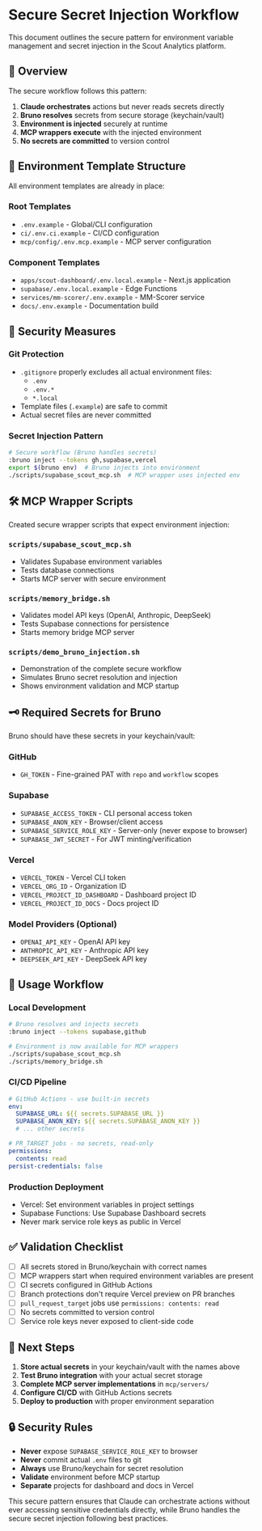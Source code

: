 # Secure Secret Injection Workflow

This document outlines the secure pattern for environment variable management and secret injection in the Scout Analytics platform.

## 🎯 Overview

The secure workflow follows this pattern:
1. **Claude orchestrates** actions but never reads secrets directly
2. **Bruno resolves** secrets from secure storage (keychain/vault)
3. **Environment is injected** securely at runtime
4. **MCP wrappers execute** with the injected environment
5. **No secrets are committed** to version control

## 📁 Environment Template Structure

All environment templates are already in place:

### Root Templates
- `.env.example` - Global/CLI configuration
- `ci/.env.ci.example` - CI/CD configuration
- `mcp/config/.env.mcp.example` - MCP server configuration

### Component Templates
- `apps/scout-dashboard/.env.local.example` - Next.js application
- `supabase/.env.local.example` - Edge Functions
- `services/mm-scorer/.env.example` - MM-Scorer service
- `docs/.env.example` - Documentation build

## 🔐 Security Measures

### Git Protection
- `.gitignore` properly excludes all actual environment files:
  - `.env`
  - `.env.*` 
  - `*.local`
- Template files (`.example`) are safe to commit
- Actual secret files are never committed

### Secret Injection Pattern
```bash
# Secure workflow (Bruno handles secrets)
:bruno inject --tokens gh,supabase,vercel
export $(bruno env)  # Bruno injects into environment
./scripts/supabase_scout_mcp.sh  # MCP wrapper uses injected env
```

## 🛠️ MCP Wrapper Scripts

Created secure wrapper scripts that expect environment injection:

### `scripts/supabase_scout_mcp.sh`
- Validates Supabase environment variables
- Tests database connections
- Starts MCP server with secure environment

### `scripts/memory_bridge.sh` 
- Validates model API keys (OpenAI, Anthropic, DeepSeek)
- Tests Supabase connections for persistence
- Starts memory bridge MCP server

### `scripts/demo_bruno_injection.sh`
- Demonstration of the complete secure workflow
- Simulates Bruno secret resolution and injection
- Shows environment validation and MCP startup

## 🗝️ Required Secrets for Bruno

Bruno should have these secrets in your keychain/vault:

### GitHub
- `GH_TOKEN` - Fine-grained PAT with `repo` and `workflow` scopes

### Supabase
- `SUPABASE_ACCESS_TOKEN` - CLI personal access token
- `SUPABASE_ANON_KEY` - Browser/client access
- `SUPABASE_SERVICE_ROLE_KEY` - Server-only (never expose to browser)
- `SUPABASE_JWT_SECRET` - For JWT minting/verification

### Vercel
- `VERCEL_TOKEN` - Vercel CLI token
- `VERCEL_ORG_ID` - Organization ID
- `VERCEL_PROJECT_ID_DASHBOARD` - Dashboard project ID
- `VERCEL_PROJECT_ID_DOCS` - Docs project ID

### Model Providers (Optional)
- `OPENAI_API_KEY` - OpenAI API key
- `ANTHROPIC_API_KEY` - Anthropic API key  
- `DEEPSEEK_API_KEY` - DeepSeek API key

## 🚀 Usage Workflow

### Local Development
```bash
# Bruno resolves and injects secrets
:bruno inject --tokens supabase,github

# Environment is now available for MCP wrappers
./scripts/supabase_scout_mcp.sh
./scripts/memory_bridge.sh
```

### CI/CD Pipeline
```yaml
# GitHub Actions - use built-in secrets
env:
  SUPABASE_URL: ${{ secrets.SUPABASE_URL }}
  SUPABASE_ANON_KEY: ${{ secrets.SUPABASE_ANON_KEY }}
  # ... other secrets

# PR_TARGET jobs - no secrets, read-only
permissions:
  contents: read
persist-credentials: false
```

### Production Deployment
- Vercel: Set environment variables in project settings
- Supabase Functions: Use Supabase Dashboard secrets
- Never mark service role keys as public in Vercel

## ✅ Validation Checklist

- [ ] All secrets stored in Bruno/keychain with correct names
- [ ] MCP wrappers start when required environment variables are present
- [ ] CI secrets configured in GitHub Actions
- [ ] Branch protections don't require Vercel preview on PR branches
- [ ] `pull_request_target` jobs use `permissions: contents: read`
- [ ] No secrets committed to version control
- [ ] Service role keys never exposed to client-side code

## 🎯 Next Steps

1. **Store actual secrets** in your keychain/vault with the names above
2. **Test Bruno integration** with your actual secret storage
3. **Complete MCP server implementations** in `mcp/servers/`
4. **Configure CI/CD** with GitHub Actions secrets
5. **Deploy to production** with proper environment separation

## 🔒 Security Rules

- **Never** expose `SUPABASE_SERVICE_ROLE_KEY` to browser
- **Never** commit actual `.env` files to git
- **Always** use Bruno/keychain for secret resolution
- **Validate** environment before MCP startup
- **Separate** projects for dashboard and docs in Vercel

This secure pattern ensures that Claude can orchestrate actions without ever accessing sensitive credentials directly, while Bruno handles the secure secret injection following best practices.
